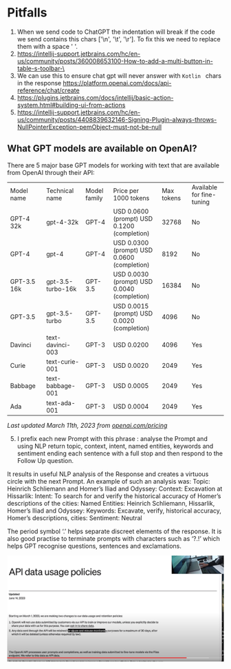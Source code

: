 # Pitfalls

1) When we send code to ChatGPT the indentation will break if the code we send contains this chars ['\n', '\t', '\r'].
   To fix this we need to replace them with a space ' '.
2) https://intellij-support.jetbrains.com/hc/en-us/community/posts/360008653100-How-to-add-a-multi-button-in-table-s-toolbar-\
3) We can use this to ensure chat gpt will never answer with ```Kotlin ``` chars in the response https://platform.openai.com/docs/api-reference/chat/create
4) https://plugins.jetbrains.com/docs/intellij/basic-action-system.html#building-ui-from-actions
5) https://intellij-support.jetbrains.com/hc/en-us/community/posts/4408839632146-Signing-Plugin-always-throws-NullPointerException-pemObject-must-not-be-null

<section>
    <h2 class="notion-h notion-h1 notion-h-indent-0 notion-block-6859055bc61e48409065b74d478ba5c0"
        data-id="6859055bc61e48409065b74d478ba5c0"><span><div id="6859055bc61e48409065b74d478ba5c0"
                                                              class="notion-header-anchor"></div><span
            class="notion-h-title">What GPT models are available on OpenAI?</span></span></h2>
    <p class="notion-text notion-block-da7746a72fe64c68ba6ac7db54a50e26">There are 5 major base GPT models for working
        with text that are available from OpenAI through their API:</p>
    <table class="notion-simple-table notion-block-63ce75d53ce845239e8eb892c3a0e27c">
        <tbody>
        <tr class="notion-simple-table-row notion-block-36fd4eb57a7549038b0325b3d2e5017e">
            <td class="" style="width:139.6px">
                <div class="notion-simple-table-cell">Model name</div>
            </td>
            <td class="" style="width:139.6px">
                <div class="notion-simple-table-cell">Technical name</div>
            </td>
            <td class="" style="width:107.59375px">
                <div class="notion-simple-table-cell">Model family</div>
            </td>
            <td class="" style="width:193.59375px">
                <div class="notion-simple-table-cell">Price per 1000 tokens</div>
            </td>
            <td class="" style="width:120px">
                <div class="notion-simple-table-cell">Max tokens</div>
            </td>
            <td class="" style="width:119.59375px">
                <div class="notion-simple-table-cell">Available for fine-tuning</div>
            </td>
        </tr>
        <tr class="notion-simple-table-row notion-block-75e255461ec6410cb6024822e7171b60">
            <td class="" style="width:139.6px">
                <div class="notion-simple-table-cell">GPT-4 32k</div>
            </td>
            <td class="" style="width:139.6px">
                <div class="notion-simple-table-cell">gpt-4-32k</div>
            </td>
            <td class="" style="width:107.59375px">
                <div class="notion-simple-table-cell">GPT-4</div>
            </td>
            <td class="" style="width:193.59375px">
                <div class="notion-simple-table-cell">USD 0.0600 (prompt)
                    USD 0.1200 (completion)
                </div>
            </td>
            <td class="" style="width:120px">
                <div class="notion-simple-table-cell">32768</div>
            </td>
            <td class="" style="width:119.59375px">
                <div class="notion-simple-table-cell">No</div>
            </td>
        </tr>
        <tr class="notion-simple-table-row notion-block-6db46c9b2e1746feace3fbb4a55541e5">
            <td class="" style="width:139.6px">
                <div class="notion-simple-table-cell">GPT-4</div>
            </td>
            <td class="" style="width:139.6px">
                <div class="notion-simple-table-cell">gpt-4</div>
            </td>
            <td class="" style="width:107.59375px">
                <div class="notion-simple-table-cell">GPT-4</div>
            </td>
            <td class="" style="width:193.59375px">
                <div class="notion-simple-table-cell">USD 0.0300 (prompt)
                    USD 0.0600 (completion)
                </div>
            </td>
            <td class="" style="width:120px">
                <div class="notion-simple-table-cell">8192</div>
            </td>
            <td class="" style="width:119.59375px">
                <div class="notion-simple-table-cell">No</div>
            </td>
        </tr>
        <tr class="notion-simple-table-row notion-block-b0d3c5f8a5cb42fbac1de81900e58789">
            <td class="" style="width:139.6px">
                <div class="notion-simple-table-cell">GPT-3.5 16k</div>
            </td>
            <td class="" style="width:139.6px">
                <div class="notion-simple-table-cell">gpt-3.5-turbo-16k</div>
            </td>
            <td class="" style="width:107.59375px">
                <div class="notion-simple-table-cell">GPT-3.5</div>
            </td>
            <td class="" style="width:193.59375px">
                <div class="notion-simple-table-cell">USD 0.0030 (prompt)
                    USD 0.0040 (completion)
                </div>
            </td>
            <td class="" style="width:120px">
                <div class="notion-simple-table-cell">16384</div>
            </td>
            <td class="" style="width:119.59375px">
                <div class="notion-simple-table-cell">No</div>
            </td>
        </tr>
        <tr class="notion-simple-table-row notion-block-9610d15f34354055b29ddc24c8a1cf12">
            <td class="" style="width:139.6px">
                <div class="notion-simple-table-cell">GPT-3.5</div>
            </td>
            <td class="" style="width:139.6px">
                <div class="notion-simple-table-cell">gpt-3.5-turbo</div>
            </td>
            <td class="" style="width:107.59375px">
                <div class="notion-simple-table-cell">GPT-3.5</div>
            </td>
            <td class="" style="width:193.59375px">
                <div class="notion-simple-table-cell">USD 0.0015 (prompt)
                    USD 0.0020 (completion)
                </div>
            </td>
            <td class="" style="width:120px">
                <div class="notion-simple-table-cell">4096</div>
            </td>
            <td class="" style="width:119.59375px">
                <div class="notion-simple-table-cell">No</div>
            </td>
        </tr>
        <tr class="notion-simple-table-row notion-block-e65b0dcb8cfc430c9a1fd37e25c9f053">
            <td class="" style="width:139.6px">
                <div class="notion-simple-table-cell">Davinci</div>
            </td>
            <td class="" style="width:139.6px">
                <div class="notion-simple-table-cell">text-davinci-003</div>
            </td>
            <td class="" style="width:107.59375px">
                <div class="notion-simple-table-cell">GPT-3</div>
            </td>
            <td class="" style="width:193.59375px">
                <div class="notion-simple-table-cell">USD 0.0200</div>
            </td>
            <td class="" style="width:120px">
                <div class="notion-simple-table-cell">4096</div>
            </td>
            <td class="" style="width:119.59375px">
                <div class="notion-simple-table-cell">Yes</div>
            </td>
        </tr>
        <tr class="notion-simple-table-row notion-block-42d05e8cff654e2782f3cf7dc3a32681">
            <td class="" style="width:139.6px">
                <div class="notion-simple-table-cell">Curie</div>
            </td>
            <td class="" style="width:139.6px">
                <div class="notion-simple-table-cell">text-curie-001</div>
            </td>
            <td class="" style="width:107.59375px">
                <div class="notion-simple-table-cell">GPT-3</div>
            </td>
            <td class="" style="width:193.59375px">
                <div class="notion-simple-table-cell">USD 0.0020</div>
            </td>
            <td class="" style="width:120px">
                <div class="notion-simple-table-cell">2049</div>
            </td>
            <td class="" style="width:119.59375px">
                <div class="notion-simple-table-cell">Yes</div>
            </td>
        </tr>
        <tr class="notion-simple-table-row notion-block-3e8b0882d7914f40b0ba77494478ac00">
            <td class="" style="width:139.6px">
                <div class="notion-simple-table-cell">Babbage</div>
            </td>
            <td class="" style="width:139.6px">
                <div class="notion-simple-table-cell">text-babbage-001</div>
            </td>
            <td class="" style="width:107.59375px">
                <div class="notion-simple-table-cell">GPT-3</div>
            </td>
            <td class="" style="width:193.59375px">
                <div class="notion-simple-table-cell">USD 0.0005</div>
            </td>
            <td class="" style="width:120px">
                <div class="notion-simple-table-cell">2049</div>
            </td>
            <td class="" style="width:119.59375px">
                <div class="notion-simple-table-cell">Yes</div>
            </td>
        </tr>
        <tr class="notion-simple-table-row notion-block-9deb928514bd4d8f9288443fe218b8a5">
            <td class="" style="width:139.6px">
                <div class="notion-simple-table-cell">Ada</div>
            </td>
            <td class="" style="width:139.6px">
                <div class="notion-simple-table-cell">text-ada-001</div>
            </td>
            <td class="" style="width:107.59375px">
                <div class="notion-simple-table-cell">GPT-3</div>
            </td>
            <td class="" style="width:193.59375px">
                <div class="notion-simple-table-cell">USD 0.0004</div>
            </td>
            <td class="" style="width:120px">
                <div class="notion-simple-table-cell">2049</div>
            </td>
            <td class="" style="width:119.59375px">
                <div class="notion-simple-table-cell">Yes</div>
            </td>
        </tr>
        </tbody>
    </table>
    <p class="notion-text notion-block-5649da35ca0f43e3bf40151f26a16966"><em>Last updated March 11th, 2023
        from </em><em><a class="notion-link" href="https://openai.com/pricing">openai.com/pricing</a></em></p></section>

5) I prefix each new Prompt with this phrase : analyse the Prompt and using NLP return topic, context, intent, named entities, keywords and sentiment ending each sentence with a full stop and then respond to the Follow Up question.

It results in useful NLP analysis of the Response and creates a virtuous circle with the next Prompt. An example of such an analysis was: Topic: Heinrich Schliemann and Homer’s Iliad and Odyssey: Context: Excavation at Hissarlik: Intent: To search for and verify the historical accuracy of Homer’s descriptions of the cities: Named Entities: Heinrich Schliemann, Hissarlik, Homer’s Iliad and Odyssey: Keywords: Excavate, verify, historical accuracy, Homer’s descriptions, cities: Sentiment: Neutral

The period symbol ‘.’ helps separate discreet elements of the response. It is also good practise to terminate prompts with characters such as ‘?.!’ which helps GPT recognise questions, sentences and exclamations.

![img.png](img.png)